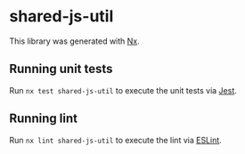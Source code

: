 # shared-js-util

This library was generated with [Nx](https://nx.dev).

## Running unit tests

Run `nx test shared-js-util` to execute the unit tests via [Jest](https://jestjs.io).

## Running lint

Run `nx lint shared-js-util` to execute the lint via [ESLint](https://eslint.org/).
